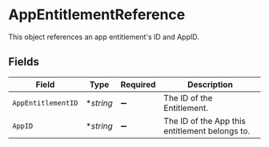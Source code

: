 # AppEntitlementReference

This object references an app entitlement's ID and AppID.


## Fields

| Field                                          | Type                                           | Required                                       | Description                                    |
| ---------------------------------------------- | ---------------------------------------------- | ---------------------------------------------- | ---------------------------------------------- |
| `AppEntitlementID`                             | **string*                                      | :heavy_minus_sign:                             | The ID of the Entitlement.                     |
| `AppID`                                        | **string*                                      | :heavy_minus_sign:                             | The ID of the App this entitlement belongs to. |